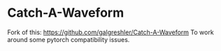 # Catch-A-Waveform

Fork of this: https://github.com/galgreshler/Catch-A-Waveform
To work around some pytorch compatibility issues.

